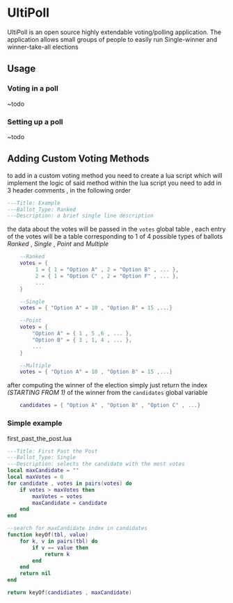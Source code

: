 # UltiPoll
UltiPoll is an open source highly extendable voting/polling application. The application allows small groups of people to easily run Single-winner and winner-take-all elections
## Usage
### Voting in a poll
~todo

### Setting up a poll
~todo
## Adding Custom Voting Methods
to add in a custom voting method you need to create a lua script which will implement the logic of said method
within the lua script you need to add in 3 header comments , in the following order
~~~lua
---Title: Example
---Ballot_Type: Ranked
---Description: a brief single line description
~~~

the data about the votes will be passed in the `votes` global table , each entry of the votes will be a table corresponding to 1 of 4 possible types of ballots _Ranked_ , _Single_ , _Point_ and _Multiple_

~~~lua
	--Ranked
	votes = {
		 1 = { 1 = "Option A" , 2 = "Option B" , ... },
		 2 = { 1 = "Option C" , 2 = "Option F" , ... },
		 ...
	}
~~~ 
~~~lua
	--Single
	votes = { "Option A" = 10 , "Option B" = 15 ,...} 
~~~ 
~~~lua
	--Point
	votes = {
		"Option A" = { 1 , 5 ,6 , ... },
		"Option B" = { 3 , 1, 4 , ... }, 
		...
	} 
~~~ 
~~~lua
	--Multiple
	votes = { "Option A" = 10 , "Option B" = 15 ,...} 
~~~ 
after computing the winner of the election simply just return the index _(STARTING FROM 1)_ of the winner from the `candidates` global variable
~~~lua
	candidates = { "Option A" , "Option B" , "Option C" , ...}
~~~

### Simple example
first_past_the_post.lua
~~~lua 
---Title: First Past the Post
---Ballot_Type: Single
---Description: selects the candidate with the most votes
local maxCandidate = ""
local maxVotes = 0
for candidate , votes in pairs(votes) do
	if votes > maxVotes then 
		maxVotes = votes
		maxCandidate = candidate
	end
end

--search for maxCandidate index in candidates 
function keyOf(tbl, value)
    for k, v in pairs(tbl) do
        if v == value then
            return k
        end
    end
    return nil
end

return keyOf(candidiates , maxCandidate)
~~~
